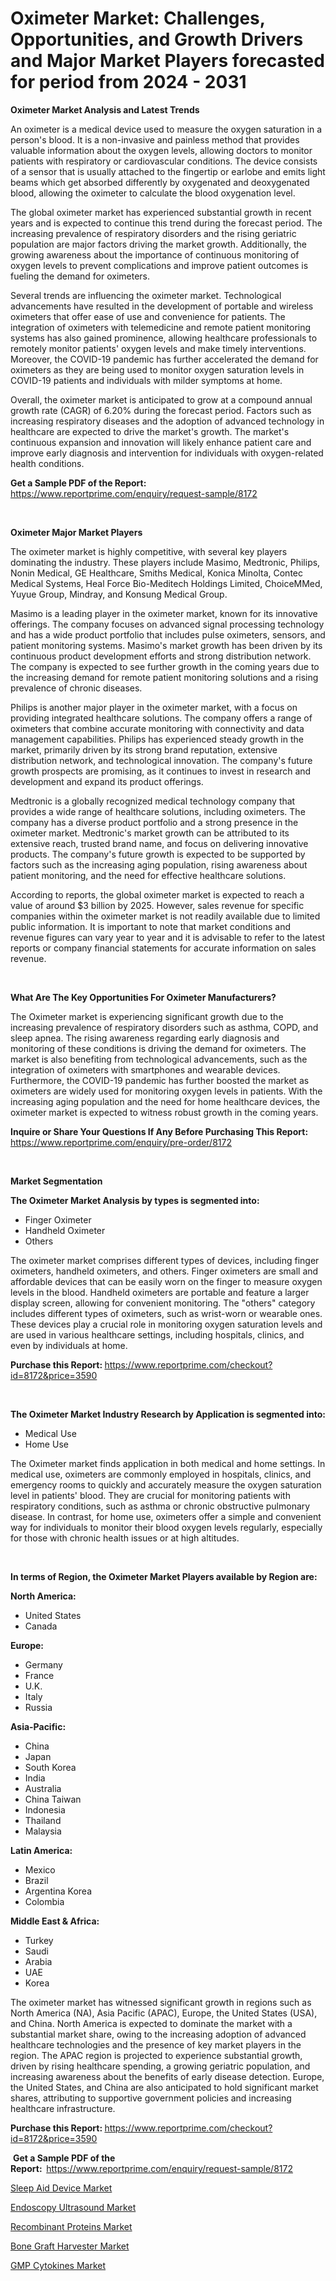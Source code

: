 <p><h1>Oximeter Market: Challenges, Opportunities, and Growth Drivers and Major Market Players forecasted for period from 2024 - 2031</h1></p><p><strong>Oximeter Market Analysis and Latest Trends</strong></p>
<p><p>An oximeter is a medical device used to measure the oxygen saturation in a person's blood. It is a non-invasive and painless method that provides valuable information about the oxygen levels, allowing doctors to monitor patients with respiratory or cardiovascular conditions. The device consists of a sensor that is usually attached to the fingertip or earlobe and emits light beams which get absorbed differently by oxygenated and deoxygenated blood, allowing the oximeter to calculate the blood oxygenation level.</p><p>The global oximeter market has experienced substantial growth in recent years and is expected to continue this trend during the forecast period. The increasing prevalence of respiratory disorders and the rising geriatric population are major factors driving the market growth. Additionally, the growing awareness about the importance of continuous monitoring of oxygen levels to prevent complications and improve patient outcomes is fueling the demand for oximeters.</p><p>Several trends are influencing the oximeter market. Technological advancements have resulted in the development of portable and wireless oximeters that offer ease of use and convenience for patients. The integration of oximeters with telemedicine and remote patient monitoring systems has also gained prominence, allowing healthcare professionals to remotely monitor patients' oxygen levels and make timely interventions. Moreover, the COVID-19 pandemic has further accelerated the demand for oximeters as they are being used to monitor oxygen saturation levels in COVID-19 patients and individuals with milder symptoms at home.</p><p>Overall, the oximeter market is anticipated to grow at a compound annual growth rate (CAGR) of 6.20% during the forecast period. Factors such as increasing respiratory diseases and the adoption of advanced technology in healthcare are expected to drive the market's growth. The market's continuous expansion and innovation will likely enhance patient care and improve early diagnosis and intervention for individuals with oxygen-related health conditions.</p></p>
<p><strong>Get a Sample PDF of the Report:&nbsp;</strong> <a href="https://www.reportprime.com/enquiry/request-sample/8172">https://www.reportprime.com/enquiry/request-sample/8172</a></p>
<p>&nbsp;</p>
<p><strong>Oximeter Major Market Players</strong></p>
<p><p>The oximeter market is highly competitive, with several key players dominating the industry. These players include Masimo, Medtronic, Philips, Nonin Medical, GE Healthcare, Smiths Medical, Konica Minolta, Contec Medical Systems, Heal Force Bio-Meditech Holdings Limited, ChoiceMMed, Yuyue Group, Mindray, and Konsung Medical Group. </p><p>Masimo is a leading player in the oximeter market, known for its innovative offerings. The company focuses on advanced signal processing technology and has a wide product portfolio that includes pulse oximeters, sensors, and patient monitoring systems. Masimo's market growth has been driven by its continuous product development efforts and strong distribution network. The company is expected to see further growth in the coming years due to the increasing demand for remote patient monitoring solutions and a rising prevalence of chronic diseases.</p><p>Philips is another major player in the oximeter market, with a focus on providing integrated healthcare solutions. The company offers a range of oximeters that combine accurate monitoring with connectivity and data management capabilities. Philips has experienced steady growth in the market, primarily driven by its strong brand reputation, extensive distribution network, and technological innovation. The company's future growth prospects are promising, as it continues to invest in research and development and expand its product offerings.</p><p>Medtronic is a globally recognized medical technology company that provides a wide range of healthcare solutions, including oximeters. The company has a diverse product portfolio and a strong presence in the oximeter market. Medtronic's market growth can be attributed to its extensive reach, trusted brand name, and focus on delivering innovative products. The company's future growth is expected to be supported by factors such as the increasing aging population, rising awareness about patient monitoring, and the need for effective healthcare solutions.</p><p>According to reports, the global oximeter market is expected to reach a value of around $3 billion by 2025. However, sales revenue for specific companies within the oximeter market is not readily available due to limited public information. It is important to note that market conditions and revenue figures can vary year to year and it is advisable to refer to the latest reports or company financial statements for accurate information on sales revenue.</p></p>
<p>&nbsp;</p>
<p><strong>What Are The Key Opportunities For Oximeter Manufacturers?</strong></p>
<p><p>The Oximeter market is experiencing significant growth due to the increasing prevalence of respiratory disorders such as asthma, COPD, and sleep apnea. The rising awareness regarding early diagnosis and monitoring of these conditions is driving the demand for oximeters. The market is also benefiting from technological advancements, such as the integration of oximeters with smartphones and wearable devices. Furthermore, the COVID-19 pandemic has further boosted the market as oximeters are widely used for monitoring oxygen levels in patients. With the increasing aging population and the need for home healthcare devices, the oximeter market is expected to witness robust growth in the coming years.</p></p>
<p><strong>Inquire or Share Your Questions If Any Before Purchasing This Report:</strong> <a href="https://www.reportprime.com/enquiry/pre-order/8172">https://www.reportprime.com/enquiry/pre-order/8172</a></p>
<p>&nbsp;</p>
<p><strong>Market Segmentation</strong></p>
<p><strong>The Oximeter Market Analysis by types is segmented into:</strong></p>
<p><ul><li>Finger Oximeter</li><li>Handheld Oximeter</li><li>Others</li></ul></p>
<p><p>The oximeter market comprises different types of devices, including finger oximeters, handheld oximeters, and others. Finger oximeters are small and affordable devices that can be easily worn on the finger to measure oxygen levels in the blood. Handheld oximeters are portable and feature a larger display screen, allowing for convenient monitoring. The "others" category includes different types of oximeters, such as wrist-worn or wearable ones. These devices play a crucial role in monitoring oxygen saturation levels and are used in various healthcare settings, including hospitals, clinics, and even by individuals at home.</p></p>
<p><strong>Purchase this Report:&nbsp;</strong><a href="https://www.reportprime.com/checkout?id=8172&price=3590">https://www.reportprime.com/checkout?id=8172&price=3590</a></p>
<p>&nbsp;</p>
<p><strong>The Oximeter Market Industry Research by Application is segmented into:</strong></p>
<p><ul><li>Medical Use</li><li>Home Use</li></ul></p>
<p><p>The Oximeter market finds application in both medical and home settings. In medical use, oximeters are commonly employed in hospitals, clinics, and emergency rooms to quickly and accurately measure the oxygen saturation level in patients' blood. They are crucial for monitoring patients with respiratory conditions, such as asthma or chronic obstructive pulmonary disease. In contrast, for home use, oximeters offer a simple and convenient way for individuals to monitor their blood oxygen levels regularly, especially for those with chronic health issues or at high altitudes.</p></p>
<p>&nbsp;</p>
<p><strong>In terms of Region, the Oximeter Market Players available by Region are:</strong></p>
<p>
    <p> <strong> North America: </strong>
        <ul>
            <li>United States</li>
            <li>Canada</li>
        </ul>
        </p> 
    <p> <strong> Europe: </strong>
        <ul>
            <li>Germany</li>
            <li>France</li>
            <li>U.K.</li>
            <li>Italy</li>
            <li>Russia</li>
        </ul>
        </p> 
    <p> <strong> Asia-Pacific: </strong>
        <ul>
            <li>China</li>
            <li>Japan</li>
            <li>South Korea</li>
            <li>India</li>
            <li>Australia</li>
            <li>China Taiwan</li>
            <li>Indonesia</li>
            <li>Thailand</li>
            <li>Malaysia</li>
        </ul>
        </p> 
    <p> <strong> Latin America: </strong>
        <ul>
            <li>Mexico</li>
            <li>Brazil</li>
            <li>Argentina Korea</li>
            <li>Colombia</li>
        </ul>
        </p> 
    <p> <strong> Middle East & Africa: </strong>
        <ul>
            <li>Turkey</li>
            <li>Saudi</li>
            <li>Arabia</li>
            <li>UAE</li>
            <li>Korea</li>
        </ul>
    </p>
    </p>
<p><p>The oximeter market has witnessed significant growth in regions such as North America (NA), Asia Pacific (APAC), Europe, the United States (USA), and China. North America is expected to dominate the market with a substantial market share, owing to the increasing adoption of advanced healthcare technologies and the presence of key market players in the region. The APAC region is projected to experience substantial growth, driven by rising healthcare spending, a growing geriatric population, and increasing awareness about the benefits of early disease detection. Europe, the United States, and China are also anticipated to hold significant market shares, attributing to supportive government policies and increasing healthcare infrastructure.</p></p>
<p><strong>Purchase this Report: </strong><a href="https://www.reportprime.com/checkout?id=8172&price=3590">https://www.reportprime.com/checkout?id=8172&price=3590</a></p>
<p>&nbsp;<strong>Get a Sample PDF of the Report:&nbsp;&nbsp;</strong><a href="https://www.reportprime.com/enquiry/request-sample/8172">https://www.reportprime.com/enquiry/request-sample/8172</a></p>
<p><strong></strong></p>
<p><p><a href="https://github.com/elizabethdagraca/Market-Research-Report-List-1/blob/main/sleep-aid-device-market.md">Sleep Aid Device Market</a></p><p><a href="https://github.com/khayangel/Market-Research-Report-List-1/blob/main/endoscopy-ultrasound-market.md">Endoscopy Ultrasound Market</a></p><p><a href="https://github.com/irfadac/Market-Research-Report-List-1/blob/main/recombinant-proteins-market.md">Recombinant Proteins Market</a></p><p><a href="https://github.com/indrystar/Market-Research-Report-List-1/blob/main/bone-graft-harvester-market.md">Bone Graft Harvester Market</a></p><p><a href="https://github.com/juniordelafrance/Market-Research-Report-List-1/blob/main/gmp-cytokines-market.md">GMP Cytokines Market</a></p></p>